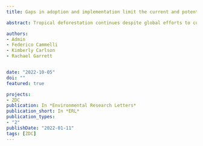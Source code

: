 ```yaml
---
title: Gaps in adoption and implementation limit the current and potential effectiveness of zero-deforestation supply chain policies for soy (accepted)

abstract: Tropical deforestation continues despite global efforts to curb forest loss. Corporate zero-deforestation supply chain commitments (ZDCs) have the potential to address this deforestation, especially if strong state-led forest governance is absent. Yet, because ZDC adoption is limited to particular locations and supply chains, these commitments may fall short at reducing regional deforestation and protecting biodiverse ecosystems. Here, we leverage timeseries of spatially explicit corporate commodity sourcing data and ZDC commitments to assess the current and potential effect of ZDCs within soybean supply chains on forest loss and biodiversity. We focus on the Brazilian Amazon, where the first ZDC (Soy Moratorium) was implemented, and the Cerrado, where companies have adopted but not implemented ZDCs. We found that in the Amazon, Soy Moratorium signatories that controlled the market caused a 57% reduction in direct deforestation for soy from 2006 to 2015. In the Cerrado, if companies had implemented their ZDCs with the same relative effectiveness as in the Amazon, deforestation for soy could have been reduced by 46%. Thus, ZDC implementation in the Cerrado via stringent monitoring and enforcement could contribute substantially to forest and habitat conservation. Yet, incomplete ZDC adoption leaves >50% of soy-suitable forests and the biodiversity that they harbor outside the reach of ZDCs. To protect these forests, it is vital to incentivize more companies – including smaller, less publicly exposed traders - to make and implement ZDCs, while also promoting forest governance through public policy. 

authors:
- Admin
- Federico Cammelli
- Kimberly Carlson
- Rachael Garrett


date: "2022-10-05"
doi: ""
featured: true

projects:
- ZDC
publication: In *Environmental Research Letters*
publication_short: In *ERL*
publication_types:
- "2"
publishDate: "2022-01-11"
tags: [ZDC]
---
```

